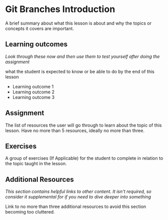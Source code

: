 # Git Branches Introduction
A brief summary about what this lesson is about and why the topics or concepts it covers are important.

## Learning outcomes
*Look through these now and then use them to test yourself after doing the assignment*

what the student is expected to know or be able to do by the end of this lesson

* Learning outcome 1
* Learning outcome 2
* Learning outcome 3

## Assignment
The list of resources the user will go through to learn about the topic of this lesson. Have no more than 5 resources, ideally no more than three.

## Exercises
A group of exercises (If Applicable) for the student to complete in relation to the topic taught in the lesson.

## Additional Resources
*This section contains helpful links to other content. It isn't required, so consider it supplemental for if you need to dive deeper into something*

Link to no more than three additional resources to avoid this section becoming too cluttered.
